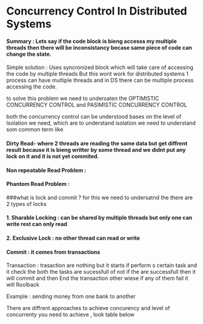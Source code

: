 # Concurrency Control In Distributed Systems

#### Summary : Lets say if the code block is bieng accesss my multiple threads then there will be inconsistancy becase same piece of code can change the state.
Simple solution : Uses syncronized block which will take care of accessing the code by multiple threads
But this wont work for distributed systems
1 process can have multiple threads
and in DS there can be multiple process accessing the code.

to solve this problem we need to undersaten the OPTIMISTIC CONCURRENCY CONTROL  and PASIMISTIC CONCURRENCY CONTROL

both the concurrency control can be understood bases on the level of Isolation we need, which are
to understand isolation we need to understand som common term like

#### Dirty Read- where 2 threads are reading the same data but get diffrent result because it is bieng writter by some thread and we didnt put any lock on it and it is not yet commited.
#### Non repeatable Read Problem : 
#### Phantom Read Problem : 

###what is lock and commit ?
 for this we need to undersatnd the there are 2 types of locks 
#### 1. Sharable Locking : can be shared by multiple threads but only one can write rest can only read 
#### 2. Exclusive Lock : no other thread can read or write

 #### Commit : it comes from transactions 

Transaction : trasaction are nothing but it starts if perform s certain task and it check the both the tasks are sucessfull of not 
if the are successfull then it will commit and then End the transaction other wiese if any of them fail it will Roolback 

Example :  sending money from one bank to another

There are diffrent approaches to achieve concurency and level of concurrenty you need to achieve , look table below 


 
